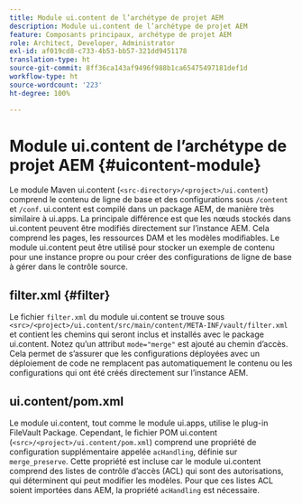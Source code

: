 ```yaml
---
title: Module ui.content de l’archétype de projet AEM
description: Module ui.content de l’archétype de projet AEM
feature: Composants principaux, archétype de projet AEM
role: Architect, Developer, Administrator
exl-id: af019cd8-c733-4b53-bb57-321dd9451178
translation-type: ht
source-git-commit: 8ff36ca143af9496f988b1ca65475497181def1d
workflow-type: ht
source-wordcount: '223'
ht-degree: 100%

---
```


# Module ui.content de l’archétype de projet AEM {#uicontent-module}

Le module Maven ui.content (`<src-directory>/<project>/ui.content`) comprend le contenu de ligne de base et des configurations sous `/content` et `/conf`. ui.content est compilé dans un package AEM, de manière très similaire à ui.apps. La principale différence est que les nœuds stockés dans ui.content peuvent être modifiés directement sur l’instance AEM. Cela comprend les pages, les ressources DAM et les modèles modifiables. Le module ui.content peut être utilisé pour stocker un exemple de contenu pour une instance propre ou pour créer des configurations de ligne de base à gérer dans le contrôle source.

## filter.xml {#filter}

Le fichier `filter.xml` du module ui.content se trouve sous `<src>/<project>/ui.content/src/main/content/META-INF/vault/filter.xml` et contient les chemins qui seront inclus et installés avec le package ui.content. Notez qu’un attribut `mode="merge"` est ajouté au chemin d’accès. Cela permet de s’assurer que les configurations déployées avec un déploiement de code ne remplacent pas automatiquement le contenu ou les configurations qui ont été créés directement sur l’instance AEM.

## ui.content/pom.xml

Le module ui.content, tout comme le module ui.apps, utilise le plug-in FileVault Package. Cependant, le fichier POM ui.content (`<src>/<project>/ui.content/pom.xml`) comprend une propriété de configuration supplémentaire appelée `acHandling`, définie sur `merge_preserve`. Cette propriété est incluse car le module ui.content comprend des listes de contrôle d’accès (ACL) qui sont des autorisations, qui déterminent qui peut modifier les modèles. Pour que ces listes ACL soient importées dans AEM, la propriété `acHandling` est nécessaire.
